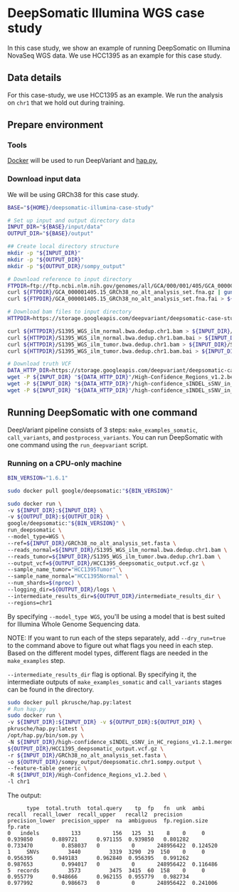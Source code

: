 # DeepSomatic Illumina WGS case study

In this case study, we show an example of running DeepSomatic on Illumina NovaSeq WGS
data. We use HCC1395 as an example for this case study.

## Data details

For this case-study, we use HCC1395 as an example. We run the analysis on `chr1`
that we hold out during training.

## Prepare environment

### Tools

[Docker](https://docs.docker.com/get-docker/) will be used to run DeepVariant
and [hap.py](https://github.com/illumina/hap.py),

### Download input data

We will be using GRCh38 for this case study.


```bash
BASE="${HOME}/deepsomatic-illumina-case-study"

# Set up input and output directory data
INPUT_DIR="${BASE}/input/data"
OUTPUT_DIR="${BASE}/output"

## Create local directory structure
mkdir -p "${INPUT_DIR}"
mkdir -p "${OUTPUT_DIR}"
mkdir -p "${OUTPUT_DIR}/sompy_output"

# Download reference to input directory
FTPDIR=ftp://ftp.ncbi.nlm.nih.gov/genomes/all/GCA/000/001/405/GCA_000001405.15_GRCh38/seqs_for_alignment_pipelines.ucsc_ids
curl ${FTPDIR}/GCA_000001405.15_GRCh38_no_alt_analysis_set.fna.gz | gunzip > ${INPUT_DIR}/GRCh38_no_alt_analysis_set.fasta
curl ${FTPDIR}/GCA_000001405.15_GRCh38_no_alt_analysis_set.fna.fai > ${INPUT_DIR}/GRCh38_no_alt_analysis_set.fasta.fai

# Download bam files to input directory
HTTPDIR=https://storage.googleapis.com/deepvariant/deepsomatic-case-studies/deepsomatic-wgs-case-study

curl ${HTTPDIR}/S1395_WGS_ilm_normal.bwa.dedup.chr1.bam > ${INPUT_DIR}/S1395_WGS_ilm_normal.bwa.dedup.chr1.bam
curl ${HTTPDIR}/S1395_WGS_ilm_normal.bwa.dedup.chr1.bam.bai > ${INPUT_DIR}/S1395_WGS_ilm_normal.bwa.dedup.chr1.bam.bai
curl ${HTTPDIR}/S1395_WGS_ilm_tumor.bwa.dedup.chr1.bam > ${INPUT_DIR}/S1395_WGS_ilm_tumor.bwa.dedup.chr1.bam
curl ${HTTPDIR}/S1395_WGS_ilm_tumor.bwa.dedup.chr1.bam.bai > ${INPUT_DIR}/S1395_WGS_ilm_tumor.bwa.dedup.chr1.bam.bai

# Download truth VCF
DATA_HTTP_DIR=https://storage.googleapis.com/deepvariant/deepsomatic-case-studies/SEQC2-S1395-truth
wget -P ${INPUT_DIR} "${DATA_HTTP_DIR}"/High-Confidence_Regions_v1.2.bed
wget -P ${INPUT_DIR} "${DATA_HTTP_DIR}"/high-confidence_sINDEL_sSNV_in_HC_regions_v1.2.1.merged.vcf.gz
wget -P ${INPUT_DIR} "${DATA_HTTP_DIR}"/high-confidence_sINDEL_sSNV_in_HC_regions_v1.2.1.merged.vcf.gz.tbi
```

## Running DeepSomatic with one command

DeepVariant pipeline consists of 3 steps: `make_examples_somatic`, `call_variants`, and
`postprocess_variants`. You can run DeepSomatic with one command using the
`run_deepvariant` script.

### Running on a CPU-only machine

```bash
BIN_VERSION="1.6.1"

sudo docker pull google/deepsomatic:"${BIN_VERSION}"

sudo docker run \
-v ${INPUT_DIR}:${INPUT_DIR} \
-v ${OUTPUT_DIR}:${OUTPUT_DIR} \
google/deepsomatic:"${BIN_VERSION}" \
run_deepsomatic \
--model_type=WGS \
--ref=${INPUT_DIR}/GRCh38_no_alt_analysis_set.fasta \
--reads_normal=${INPUT_DIR}/S1395_WGS_ilm_normal.bwa.dedup.chr1.bam \
--reads_tumor=${INPUT_DIR}/S1395_WGS_ilm_tumor.bwa.dedup.chr1.bam \
--output_vcf=${OUTPUT_DIR}/HCC1395_deepsomatic_output.vcf.gz \
--sample_name_tumor="HCC1395Tumor" \
--sample_name_normal="HCC1395Normal" \
--num_shards=$(nproc) \
--logging_dir=${OUTPUT_DIR}/logs \
--intermediate_results_dir=${OUTPUT_DIR}/intermediate_results_dir \
--regions=chr1
```

By specifying `--model_type WGS`, you'll be using a model that is best suited for Illumina Whole Genome Sequencing data.

NOTE: If you want to run each of the steps separately, add `--dry_run=true`
to the command above to figure out what flags you need in each step. Based on
the different model types, different flags are needed in the `make_examples`
step.

`--intermediate_results_dir` flag is optional. By specifying it, the
intermediate outputs of `make_examples_somatic` and `call_variants` stages can be found in the directory.

```bash
sudo docker pull pkrusche/hap.py:latest
# Run hap.py
sudo docker run \
-v ${INPUT_DIR}:${INPUT_DIR} -v ${OUTPUT_DIR}:${OUTPUT_DIR} \
pkrusche/hap.py:latest \
/opt/hap.py/bin/som.py \
-N ${INPUT_DIR}/high-confidence_sINDEL_sSNV_in_HC_regions_v1.2.1.merged.vcf.gz \
${OUTPUT_DIR}/HCC1395_deepsomatic_output.vcf.gz \
-r ${INPUT_DIR}/GRCh38_no_alt_analysis_set.fasta \
-o ${OUTPUT_DIR}/sompy_output/deepsomatic.chr1.sompy.output \
--feature-table generic \
-R ${INPUT_DIR}/High-Confidence_Regions_v1.2.bed \
-l chr1
```

The output:

```
      type  total.truth  total.query    tp  fp   fn  unk  ambi    recall  recall_lower  recall_upper   recall2  precision  precision_lower  precision_upper  na  ambiguous  fp.region.size   fp.rate
0   indels          133          156   125  31    8    0     0  0.939850      0.889721      0.971155  0.939850   0.801282         0.733470         0.858037   0          0       248956422  0.124520
1     SNVs         3440         3319  3290  29  150    0     0  0.956395      0.949183      0.962840  0.956395   0.991262         0.987653         0.994017   0          0       248956422  0.116486
5  records         3573         3475  3415  60  158    0     0  0.955779      0.948666      0.962155  0.955779   0.982734         0.977992         0.986673   0          0       248956422  0.241006
```
